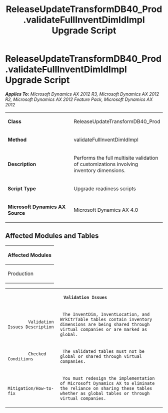 ﻿---
title: ReleaseUpdateTransformDB40_Prod.validateFullInventDimIdImpl Upgrade Script
TOCTitle: ReleaseUpdateTransformDB40_Prod.validateFullInventDimIdImpl Upgrade Script
ms:assetid: 4813b8c1-0218-3639-2596-74481f7c082c
ms:mtpsurl: https://msdn.microsoft.com/en-us/library/JJ685322(v=AX.60)
ms:contentKeyID: 49708016
ms.date: 05/18/2015
mtps_version: v=AX.60
---

# ReleaseUpdateTransformDB40\_Prod.validateFullInventDimIdImpl Upgrade Script 


_**Applies To:** Microsoft Dynamics AX 2012 R3, Microsoft Dynamics AX 2012 R2, Microsoft Dynamics AX 2012 Feature Pack, Microsoft Dynamics AX 2012_

<table>
<colgroup>
<col style="width: 50%" />
<col style="width: 50%" />
</colgroup>
<tbody>
<tr class="odd">
<td><p><strong>Class</strong></p></td>
<td><p>ReleaseUpdateTransformDB40_Prod</p></td>
</tr>
<tr class="even">
<td><p><strong>Method</strong></p></td>
<td><p>validateFullInventDimIdImpl</p></td>
</tr>
<tr class="odd">
<td><p><strong>Description</strong></p></td>
<td><p>Performs the full multisite validation of customizations involving inventory dimensions.</p></td>
</tr>
<tr class="even">
<td><p><strong>Script Type</strong></p></td>
<td><p>Upgrade readiness scripts</p></td>
</tr>
<tr class="odd">
<td><p><strong>Microsoft Dynamics AX Source</strong></p></td>
<td><p>Microsoft Dynamics AX 4.0</p></td>
</tr>
</tbody>
</table>


## Affected Modules and Tables

<table>
<colgroup>
<col style="width: 100%" />
</colgroup>
<thead>
<tr class="header">
<th><p>Affected Modules</p></th>
</tr>
</thead>
<tbody>
<tr class="odd">
<td><p>Production</p></td>
</tr>
</tbody>
</table>


<table xmlns="http://www.w3.org/1999/xhtml">
              <tr><th colspan="2">
		
   <p>
   
	 Validation Issues
  </p>
  </th></tr>
              <tr><td>
		
   <p>
   
	 
            Validation Issues Description
          
  </p>
  </td><td>
		
   <p>
   
	 The InventDim, InventLocation, and WrkCtrTable tables contain inventory dimensions are being shared through virtual companies or are marked as global.
  </p>
  </td></tr>
              <tr><td>
		
   <p>
   
	 
            Checked Conditions
          
  </p>
  </td><td>
		
   <p>
   
	 The validated tables must not be global or shared through virtual companies.
  </p>
  </td></tr>
              <tr><td>
		
   <p>
   
	 
            Mitigation/How-to-fix
          
  </p>
  </td><td>
		
   <p>
   
	 You must redesign the implementation of Microsoft Dynamics AX to eliminate the reliance on sharing these tables whether as global tables or through virtual companies.
  </p>
  </td></tr>
            </table>

  


